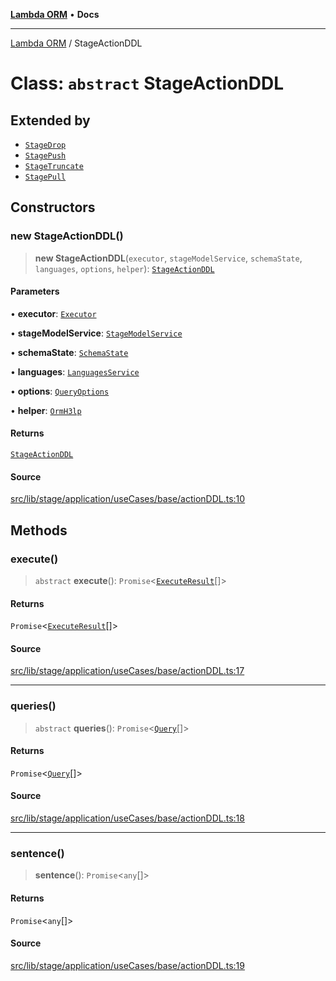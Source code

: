 [**Lambda ORM**](../README.md) • **Docs**

***

[Lambda ORM](../README.md) / StageActionDDL

# Class: `abstract` StageActionDDL

## Extended by

- [`StageDrop`](StageDrop.md)
- [`StagePush`](StagePush.md)
- [`StageTruncate`](StageTruncate.md)
- [`StagePull`](StagePull.md)

## Constructors

### new StageActionDDL()

> **new StageActionDDL**(`executor`, `stageModelService`, `schemaState`, `languages`, `options`, `helper`): [`StageActionDDL`](StageActionDDL.md)

#### Parameters

• **executor**: [`Executor`](../interfaces/Executor.md)

• **stageModelService**: [`StageModelService`](StageModelService.md)

• **schemaState**: [`SchemaState`](SchemaState.md)

• **languages**: [`LanguagesService`](LanguagesService.md)

• **options**: [`QueryOptions`](../interfaces/QueryOptions.md)

• **helper**: [`OrmH3lp`](OrmH3lp.md)

#### Returns

[`StageActionDDL`](StageActionDDL.md)

#### Source

[src/lib/stage/application/useCases/base/actionDDL.ts:10](https://github.com/lambda-orm/lambdaorm/blob/9190d4bf39aa6350f15661f3c45a32f5840bc656/src/lib/stage/application/useCases/base/actionDDL.ts#L10)

## Methods

### execute()

> `abstract` **execute**(): `Promise`\<[`ExecuteResult`](../interfaces/ExecuteResult.md)[]\>

#### Returns

`Promise`\<[`ExecuteResult`](../interfaces/ExecuteResult.md)[]\>

#### Source

[src/lib/stage/application/useCases/base/actionDDL.ts:17](https://github.com/lambda-orm/lambdaorm/blob/9190d4bf39aa6350f15661f3c45a32f5840bc656/src/lib/stage/application/useCases/base/actionDDL.ts#L17)

***

### queries()

> `abstract` **queries**(): `Promise`\<[`Query`](Query.md)[]\>

#### Returns

`Promise`\<[`Query`](Query.md)[]\>

#### Source

[src/lib/stage/application/useCases/base/actionDDL.ts:18](https://github.com/lambda-orm/lambdaorm/blob/9190d4bf39aa6350f15661f3c45a32f5840bc656/src/lib/stage/application/useCases/base/actionDDL.ts#L18)

***

### sentence()

> **sentence**(): `Promise`\<`any`[]\>

#### Returns

`Promise`\<`any`[]\>

#### Source

[src/lib/stage/application/useCases/base/actionDDL.ts:19](https://github.com/lambda-orm/lambdaorm/blob/9190d4bf39aa6350f15661f3c45a32f5840bc656/src/lib/stage/application/useCases/base/actionDDL.ts#L19)
